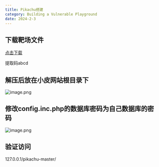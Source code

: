 ```yaml
---
title: Pikachu搭建
category: Building a Vulnerable Playground
date: 2024-2-3
---
```


## 下载靶场文件

[点击下载](https://pan.baidu.com/s/1EZaJjnJghofZ3WQltlrYLw?pwd=abcd&_at_=1707709885717#list/path=%2F&login_type=weixin)

提取码abcd

## 解压后放在小皮网站根目录下

![image.png](https://res.craft.do/user/full/2a120f4e-d774-3932-11c7-bed00c409a91/doc/821fc7c6-320c-4626-809b-a7eec877d4bc/aa4c0f06-c731-4b53-aaa3-b0b15ffca961)

## 修改config.inc.php的数据库密码为自己数据库的密码

![image.png](https://res.craft.do/user/full/2a120f4e-d774-3932-11c7-bed00c409a91/doc/821fc7c6-320c-4626-809b-a7eec877d4bc/e2c697ed-56e4-45b9-97b9-ac2dc4695f5f)

## 验证访问

127.0.0.1/pikachu-master/

